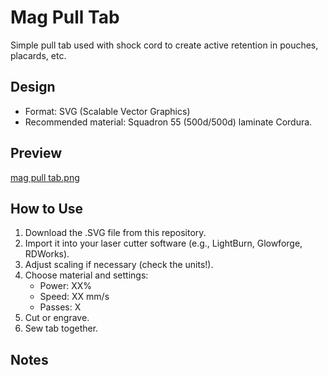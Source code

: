 # Mag Pull Tab

Simple pull tab used with shock cord to create active retention in pouches, placards, etc.

## Design
- Format: SVG (Scalable Vector Graphics)
- Recommended material: Squadron 55 (500d/500d) laminate Cordura.

## Preview
[mag pull tab.png](https://github.com/triple3concepts/LaserCutting/blob/main/SVG%20Files/Mag%20Pull%20Tab/Mag%20Pull%20Tab.png)


## How to Use
1. Download the .SVG file from this repository.  
2. Import it into your laser cutter software (e.g., LightBurn, Glowforge, RDWorks).  
3. Adjust scaling if necessary (check the units!).  
4. Choose material and settings:  
   - Power: XX%  
   - Speed: XX mm/s  
   - Passes: X  
5. Cut or engrave.
6. Sew tab together.

## Notes
